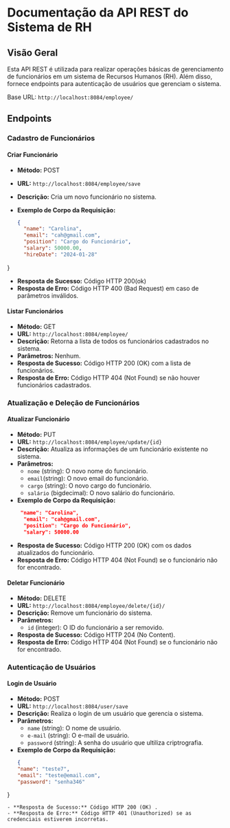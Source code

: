 

# Documentação da API REST do Sistema de RH

## Visão Geral

Esta API REST é utilizada para realizar operações básicas de gerenciamento de funcionários em um sistema de Recursos Humanos (RH). Além disso, fornece endpoints para autenticação de usuários que gerenciam o sistema.

Base URL: `http://localhost:8084/employee/`

## Endpoints

### Cadastro de Funcionários

#### Criar Funcionário

- **Método:** POST
- **URL:** `http://localhost:8084/employee/save`
- **Descrição:** Cria um novo funcionário no sistema.

- **Exemplo de Corpo da Requisição:**
  ```json
  { 
    "name": "Carolina",
    "email": "cah@gmail.com",
    "position": "Cargo do Funcionário",
    "salary": 50000.00,
    "hireDate": "2024-01-28"

}

- **Resposta de Sucesso:** Código HTTP 200(ok)
- **Resposta de Erro:** Código HTTP 400 (Bad Request) em caso de parâmetros inválidos.

#### Listar Funcionários

- **Método:** GET
- **URL:** `http://localhost:8084/employee/`
- **Descrição:** Retorna a lista de todos os funcionários cadastrados no sistema.
- **Parâmetros:** Nenhum.
- **Resposta de Sucesso:** Código HTTP 200 (OK) com a lista de funcionários.
- **Resposta de Erro:** Código HTTP 404 (Not Found) se não houver funcionários cadastrados.

### Atualização e Deleção de Funcionários

#### Atualizar Funcionário

- **Método:** PUT
- **URL:** `http://localhost:8084/employee/update/{id}`
- **Descrição:** Atualiza as informações de um funcionário existente no sistema.
- **Parâmetros:**
    - `nome` (string): O novo nome do funcionário.
    - `email`(string): O novo email do funcionário.
    - `cargo` (string): O novo cargo do funcionário.
    -  `salário` (bigdecimal): O novo salário do funcionário.
- **Exemplo de Corpo da Requisição:**
  ```json
   "name": "Carolina",
    "email": "cah@gmail.com",
    "position": "Cargo do Funcionário",
    "salary": 50000.00
  ```
- **Resposta de Sucesso:** Código HTTP 200 (OK) com os dados atualizados do funcionário.
- **Resposta de Erro:** Código HTTP 404 (Not Found) se o funcionário não for encontrado.

#### Deletar Funcionário

- **Método:** DELETE
- **URL:** `http://localhost:8084/employee/delete/{id}/`
- **Descrição:** Remove um funcionário do sistema.
- **Parâmetros:**
    - `id` (integer): O ID do funcionário a ser removido.
- **Resposta de Sucesso:** Código HTTP 204 (No Content).
- **Resposta de Erro:** Código HTTP 404 (Not Found) se o funcionário não for encontrado.

### Autenticação de Usuários

#### Login de Usuário

- **Método:** POST
- **URL:** `http://localhost:8084/user/save`
- **Descrição:** Realiza o login de um usuário que gerencia o sistema.
- **Parâmetros:**
    - `name` (string): O nome de usuário.
    - `e-mail` (string): O e-mail de usuário.
    - `password` (string): A senha do usuário que ultiliza criptrografia.
- **Exemplo de Corpo da Requisição:**
  ```json
  {
  "name": "teste7",
  "email": "teste@email.com",
  "password": "senha346"
}
  ```
- **Resposta de Sucesso:** Código HTTP 200 (OK) .
- **Resposta de Erro:** Código HTTP 401 (Unauthorized) se as credenciais estiverem incorretas.


```





